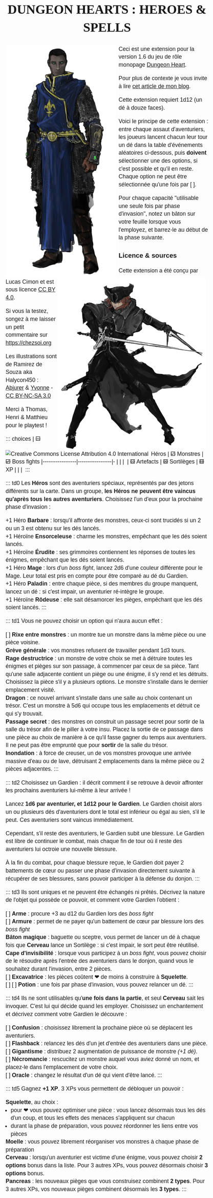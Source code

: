 <!--
* ajouter lien trad Fr
* Inclure map Matt ?
-->
# Dungeon Hearts : Heroes & Spells

![](abjurer_by_halycon450.png)
<!--
![](aggron_stonebreak_the_ogre_magi_by_halycon450.png)
![](charlotte_by_halycon450.png)
![](eastern_fighter_by_halycon450.png)
-->

Ceci est une extension pour la version 1.6 du jeu de rôle monopage [Dungeon Heart](https://mare-baixa.itch.io/dungeon-heart).

Pour plus de contexte je vous invite à lire [cet article de mon blog](https://chezsoi.org/lucas/blog/dungeon-heart.html).

Cette extension requiert 1d12 (un dé à douze faces).

Voici le principe de cette extension : entre chaque assaut d'aventuriers,
les joueurs lancent chacun leur tour un dé dans la table d'événements aléatoires ci-dessous,
puis **doivent** sélectionner une des options, si c'est possible et qu'il en reste.
Chaque option ne peut être sélectionnée qu'une fois par [ ].

Pour chaque capacité "utilisable une seule fois par phase d'invasion",
notez un bâton sur votre feuille lorsque vous l'employez, et barrez-le au début de la phase suivante.

![](yvonne_by_halycon450.png)

### Licence & sources
<a class="license" rel="license" href="http://creativecommons.org/licenses/by/4.0/"><img alt="Creative Commons License Attribution 4.0 International" src="https://i.creativecommons.org/l/by/4.0/88x31.png" /></a>
Cette extension a été conçu par Lucas Cimon et est sous licence [CC BY 4.0](http://creativecommons.org/licenses/by/4.0/).

Si vous la testez, songez à me laisser un petit commentaire sur <https://chezsoi.org>

Les illustrations sont de Ramirez de Souza aka Halycon450 :
[Abjurer](https://www.deviantart.com/halycon450/art/Abjurer-63552719) & [Yvonne](https://www.deviantart.com/halycon450/art/Yvonne-599290877)
\- [CC BY-NC-SA 3.0](http://creativecommons.org/licenses/by-nc-sa/3.0/)

Merci à Thomas, Henri & Matthieu pour le playtest !


::: choices
| ~~⚀~~ Héros      | ~~⚁~~ Monstres   | ~~⚂~~ Boss fights
|------------------|------------------|-
|                  |                  |&nbsp;
| ~~⚃~~ Artefacts  | ~~⚄~~ Sortilèges | ~~⚅~~ XP
|                  |                  |&nbsp;
:::

::: td0
Les **Héros** sont des aventuriers spéciaux, représentés par des jetons différents sur la carte.
Dans un groupe, **les Héros ne peuvent être vaincus qu'après tous les autres aventuriers**.
Choisissez l'un d'eux pour la prochaine phase d'invasion :
- [ ] +1 Héro **Barbare** : lorsqu'il affronte des monstres, ceux-ci sont trucidés si un 2 ou un 3 est obtenu sur les dés lancés.
- [ ] +1 Héroïne **Ensorceleuse** : charme les monstres, empêchant que les dés soient lancés.
- [ ] +1 Héroïne **Érudite** : ses grimmoires contiennent les réponses de toutes les énigmes, empêchant que les dés soient lancés.
- [ ] +1 Héro **Mage** : lors d'un _boss fight_, lancez 2d6 d'une couleur différente pour le Mage. Leur total est pris en compte pour être comparé au dé du Gardien.
- [ ] +1 Héro **Paladin** : entre chaque pièce, si des membres du groupe manquent, lancez un dé : si c'est impair, un aventurier ré-intègre le groupe.
- [ ] +1 Héroïne **Rôdeuse** : elle sait désamorcer les pièges, empêchant que les dés soient lancés.
:::

::: td1
Vous ne pouvez choisir un option qui n'aura aucun effet :
- [ ] [ ] **Rixe entre monstres** : un montre tue un monstre dans la même pièce ou une pièce voisine.
- [ ] **Grève générale** : vos monstres refusent de travailler pendant 1d3 tours.
- [ ] **Rage destructrice** : un monstre de votre choix se met à détruire toutes les énigmes et pièges sur son passage,
à commencer par ceux de sa pièce.
Tant qu'une salle adjacente contient un piège ou une énigme, il s'y rend et les détruits. Choisissez la pièce s'il y a plusieurs options.
Le monstre s'installe dans le dernier emplacement visité.
- [ ] **Dragon** : ce nouvel arrivant s'installe dans une salle au choix contenant un trésor.
C'est un monstre à 5d6 qui occupe tous les emplacements et détruit ce qui s'y trouvait.
- [ ] **Passage secret** : des monstres on construit un passage secret pour sortir de la salle du trésor afin de le piller à votre insu.
Placez la sortie de ce passage dans une pièce au choix de manière à ce qu'il fasse gagner du temps aux aventuriers.
Il ne peut pas être emprunté que pour **sortir** de la salle du trésor.
- [ ] **Inondation** : à force de creuser, un de vos monstres provoque une arrivée massive d'eau ou de lave,
détruisant 2 emplacements dans la même pièce ou 2 pièces adjacentes.
:::

::: td2
Choisissez un Gardien : il décrit comment il se retrouve à devoir affronter les prochains aventuriers lui-même à leur arrivée !

Lancez **1d6 par aventurier, et 1d12 pour le Gardien**.
Le Gardien choisit alors un ou plusieurs dés d'aventuriers dont le total est inférieur ou égal au sien, s'il le peut.
Ces aventuriers sont vaincus immédiatement.

Cependant, s'il reste des aventuriers, le Gardien subit une blessure.
Le Gardien est libre de continuer le combat, mais chaque fin de tour où il reste des aventuriers lui octroie une nouvelle blessure.

À la fin du combat, pour chaque blessure reçue, le Gardien doit payer 2 battements de cœur ou passer une phase d'invasion directement suivante à récupérer de ses blessures,
sans pouvoir participer à la défense du donjon.
:::

::: td3
Ils sont uniques et ne peuvent être échangés ni prêtés.
Décrivez la nature de l'objet qui possède ce pouvoir, et comment votre Gardien l'obtient :
- [ ] [ ] **Arme** : procure +3 au d12 du Gardien lors des _boss fight_
- [ ] [ ] **Armure** : permet de ne payer qu'un battement de cœur par blessure lors des _boss fight_
- [ ] **Bâton magique** : baguette ou sceptre, vous permet de lancer un dé à chaque fois que **Cerveau**
lance un Sortilège : si c'est impair, le sort peut être réutilisé.
- [ ] **Cape d'invisibilité** : lorsque vous participez à un _boss fight_,
vous pouvez choisir de le résoudre après l'entrée des aventuriers dans le donjon,
quand vous le souhaitez durant l'invasion, entre 2 pièces.
- [ ] [ ] **Excavatrice** : les pièces coûtent ❤ de moins à construire à **Squelette**.
- [ ] [ ] [ ] **Potion** : une fois par phase d'invasion, vous pouvez relancer un dé.
:::

::: td4
Ils ne sont utilisables qu'**une fois dans la partie**, et seul **Cerveau** sait les invoquer. C'est lui qui décide quand les employer.
Choisissez un enchantement et décrivez comment votre Gardien le découvre :
- [ ] [ ] **Confusion** : choisissez librement la prochaine pièce où se déplacent les aventuriers.
- [ ] [ ] **Flashback** : relancez les dés d'un jet d'entrée des aventuriers dans une pièce.
- [ ] [ ] **Gigantisme** : distribuez 2 augmentation de puissance de monstre _(+1 dé)_.
- [ ] [ ] **Nécromancie** : rescucitez un monstre auquel vous aviez donné un nom, et placez-le dans l'emplacement de votre choix.
- [ ] [ ] **Oracle** : changez le résultat d'un dé qui vient d'être lancé.
:::

::: td5
Gagnez **+1 XP**. 3 XPs vous permettent de débloquer un pouvoir :
- **Squelette**, au choix :
  * pour ❤ vous pouvez optimiser une pièce : vous lancez désormais tous les dés d'un coup, et tous les effets des menaces s'appliquent sur chacun
  * durant la phase de préparation, vous pouvez réordonner les liens entre vos pièces
- **Moelle** : vous pouvez librement réorganiser vos monstres à chaque phase de préparation
- **Cerveau** : lorsqu'un aventurier est victime d'une énigme,
vous pouvez choisir **2 options** bonus dans la liste.
Pour 3 autres XPs, vous pouvez désormais choisir **3 options** bonus.
- **Pancreas** : les nouveaux pièges que vous construisez combinent **2 types**.
Pour 3 autres XPs, vos nouveaux pièges combinent désormais les **3 types**.
:::


<style type="text/css">
@font-face {
  font-family: AndadaRegular;
  src: url('fonts/Andada-Regular.otf') format('truetype');
}
@font-face {
  font-family: BreatheFireII;
  src: url('fonts/Breathe Fire II.otf') format('truetype');
}

body {
  margin: 0 auto;
  padding: 4rem;
  font-family: AndadaRegular,Calibri,Arial,sans-serif;
  font-size: 1.1rem;
  line-height: 1.4;
}
h1 { font-family: BreatheFireII; font-size: 2.5rem; text-transform: uppercase; text-align: center; }
ul { padding-inline-start: 0; display: flex; flex-flow: column; align-items: start; }
li { list-style-type: none; text-align: left; }
li ul { padding-inline-start: 1rem; }
li li { list-style-type: disc; }
s { text-decoration: none; font-size: 2rem; line-height: .8; vertical-align: bottom; } /* dices */
img { float: left; padding-right: .5rem; }
p:nth-child(8) > img { float: right; }
table { width: 100%; border-spacing: 0; border-collapse: collapse; border-style: hidden; page-break-inside: avoid; }
td, th { border: 2px solid #444; padding: .5rem; text-align: center; }
input[type="checkbox"] {
  position: absolute; /* take it out of document flow */
  opacity: 0;         /* hide it */
}
input[type="checkbox"] + label:before {
  content: '';
  display: inline-block;
  width: .8rem;
  height: .8rem;
  border: solid 1px #444;
  margin: 0 .2rem;
}
.choices th, .choices tr:nth-child(2) { font-weight: bold; }
@media print {
  body { font-size: .55rem; }
  img { max-height: 30rem; }
  p:nth-child(8) > img { max-height: 20rem; }
}
</style>

<script>
// On remplace les cellules du tableau par le contenu des divs correspondants
let tbody = document.querySelector('.choices tbody')
document.querySelectorAll('div').forEach(div => {
    let className = div.classList[0]
    if (!className || !className.startsWith('td')) return
    let tdIndex = +className.charAt(2)
    let row = tdIndex < 3 ? tbody.children[0] : tbody.children[2]
    row.children[tdIndex % 3].innerHTML = div.innerHTML
    div.parentNode.removeChild(div)
})
</script>
